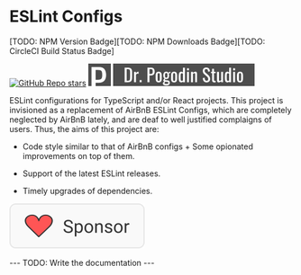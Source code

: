 # ESLint Configs

[TODO: NPM Version Badge][TODO: NPM Downloads Badge][TODO: CircleCI Build Status Badge]

[![GitHub Repo stars](https://img.shields.io/github/stars/birdofpreyru/eslint-configs?style=social)](https://github.com/birdofpreyru/eslint-configs)
[![Dr. Pogodin Studio](https://raw.githubusercontent.com/birdofpreyru/eslint-configs/master/.README/logo-dr-pogodin-studio.svg)](https://dr.pogodin.studio/docs/eslint-configs)

ESLint configurations for TypeScript and/or React projects. This project is
invisioned as a replacement of AirBnB ESLint Configs, which are completely
neglected by AirBnB lately, and are deaf to well justified complaigns of users.
Thus, the aims of this project are:

- Code style similar to that of AirBnB configs + Some opionated improvements on
  top of them.

- Support of the latest ESLint releases.

- Timely upgrades of dependencies.

[![Sponsor](https://raw.githubusercontent.com/birdofpreyru/eslint-configs/master/.README/sponsor.svg)](https://github.com/sponsors/birdofpreyru)

--- TODO: Write the documentation ---
